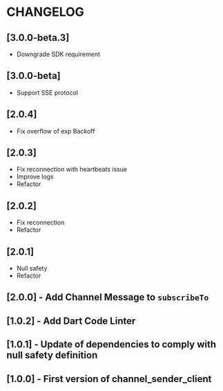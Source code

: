 # CHANGELOG
## [3.0.0-beta.3] 
- Downgrade SDK requirement
## [3.0.0-beta] 
- Support SSE protocol
## [2.0.4] 
- Fix overflow of exp Backoff
## [2.0.3] 
- Fix reconnection with heartbeats issue
- Improve logs
- Refactor
## [2.0.2] 
- Fix reconnection 
- Refactor
## [2.0.1] 
- Null safety
- Refactor
## [2.0.0] - Add Channel Message to `subscribeTo`
## [1.0.2] - Add Dart Code Linter
## [1.0.1] - Update of dependencies to comply with null safety definition
## [1.0.0] - First version of channel_sender_client

